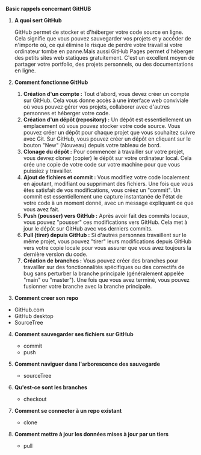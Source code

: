 **Basic rappels concernant GitHUB**

1. **A quoi sert GitHub**

   GitHub permet de stocker et d'héberger votre code source en ligne. Cela signifie que vous pouvez sauvegarder vos projets et y accéder de n'importe où, ce qui élimine le risque de perdre votre travail si votre ordinateur tombe en panne.Mais aussi GitHub Pages permet d'héberger des petits sites web statiques gratuitement. C'est un excellent moyen de partager votre portfolio, des projets personnels, ou des documentations en ligne.

2. **Comment fonctionne GitHub**

   1. **Création d'un compte :** Tout d'abord, vous devez créer un compte sur GitHub. Cela vous donne accès à une interface web conviviale où vous pouvez gérer vos projets, collaborer avec d'autres personnes et héberger votre code.
   2. **Création d'un dépôt (repository) :** Un dépôt est essentiellement un emplacement où vous pouvez stocker votre code source. Vous pouvez créer un dépôt pour chaque projet que vous souhaitez suivre avec Git. Sur GitHub, vous pouvez créer un dépôt en cliquant sur le bouton "New" (Nouveau) depuis votre tableau de bord.
   3. **Clonage du dépôt :** Pour commencer à travailler sur votre projet, vous devrez cloner (copier) le dépôt sur votre ordinateur local. Cela crée une copie de votre code sur votre machine pour que vous puissiez y travailler.
   4. **Ajout de fichiers et commit :** Vous modifiez votre code localement en ajoutant, modifiant ou supprimant des fichiers. Une fois que vous êtes satisfait de vos modifications, vous créez un "commit". Un commit est essentiellement une capture instantanée de l'état de votre code à un moment donné, avec un message expliquant ce que vous avez fait.
   5. **Push (pousser) vers GitHub :** Après avoir fait des commits locaux, vous pouvez "pousser" ces modifications vers GitHub. Cela met à jour le dépôt sur GitHub avec vos derniers commits.
   6. **Pull (tirer) depuis GitHub :** Si d'autres personnes travaillent sur le même projet, vous pouvez "tirer" leurs modifications depuis GitHub vers votre copie locale pour vous assurer que vous avez toujours la dernière version du code.
   7. **Création de branches :** Vous pouvez créer des branches pour travailler sur des fonctionnalités spécifiques ou des correctifs de bug sans perturber la branche principale (généralement appelée "main" ou "master"). Une fois que vous avez terminé, vous pouvez fusionner votre branche avec la branche principale.

3. **Comment creer son repo**

- GitHub.com
- GitHub desktop
- SourceTree

4. **Comment sauvegarder ses fichiers sur GitHub**

   - commit
   - push

5. **Comment naviguer dans l'arborescence des sauvegarde**

   - sourceTree

6. **Qu'est-ce sont les branches**

   - checkout

7. **Comment se connecter à un repo existant**

   - clone

8. **Comment mettre à jour les données mises à jour par un tiers**

   - pull
